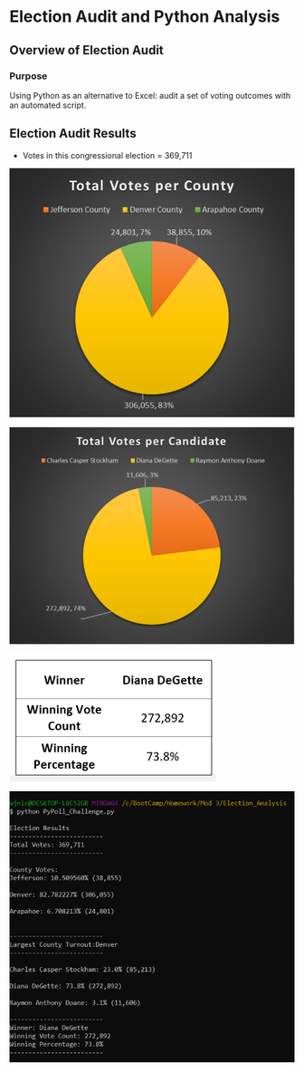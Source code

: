 # Election Audit and Python Analysis

## Overview of Election Audit

### Purpose
Using Python as an alternative to Excel: audit a set of voting outcomes with an automated script.

## Election Audit Results
- Votes in this congressional election = 369,711

![Total Votes per County](./resources/vote_count_graph.png)

![Total Votes per Candidate](./resources/candidate_count_graph.png)

![Results](./resources/results.png)

![Python Output](./resources/py_output.png)
